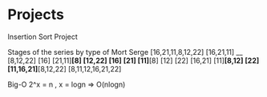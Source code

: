 # Projects
Insertion Sort Project

Stages of the series by type of Mort Serge
[16,21,11,8,12,22]
[16,21,11] __ [8,12,22]
[16] [21,11]__[8] [12,22]
[16] [21] [11]__[8] [12] [22]
[16,21] [11]__[8,12] [22]
[11,16,21]__[8,12,22]
[8,11,12,16,21,22]

Big-O
2^x = n , x = logn => O(nlogn)
